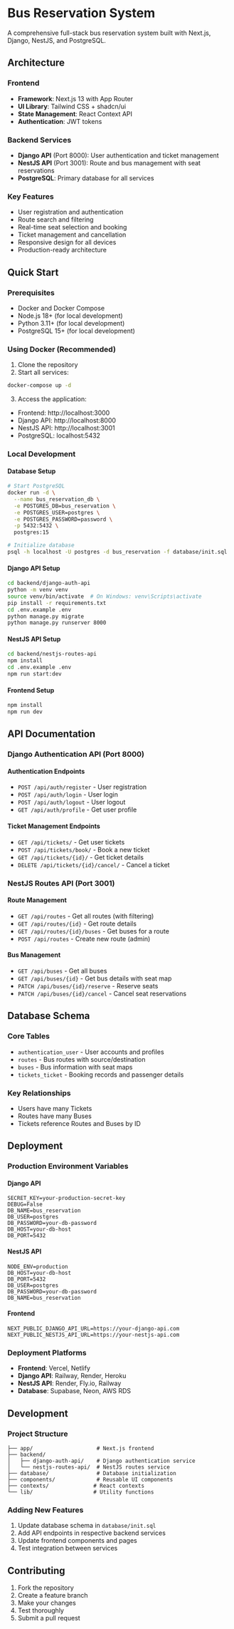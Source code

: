 # Bus Reservation System

A comprehensive full-stack bus reservation system built with Next.js, Django, NestJS, and PostgreSQL.

## Architecture

### Frontend
- **Framework**: Next.js 13 with App Router
- **UI Library**: Tailwind CSS + shadcn/ui
- **State Management**: React Context API
- **Authentication**: JWT tokens

### Backend Services
- **Django API** (Port 8000): User authentication and ticket management
- **NestJS API** (Port 3001): Route and bus management with seat reservations
- **PostgreSQL**: Primary database for all services

### Key Features
- User registration and authentication
- Route search and filtering
- Real-time seat selection and booking
- Ticket management and cancellation
- Responsive design for all devices
- Production-ready architecture

## Quick Start

### Prerequisites
- Docker and Docker Compose
- Node.js 18+ (for local development)
- Python 3.11+ (for local development)
- PostgreSQL 15+ (for local development)

### Using Docker (Recommended)

1. Clone the repository
2. Start all services:
```bash
docker-compose up -d
```

3. Access the application:
- Frontend: http://localhost:3000
- Django API: http://localhost:8000
- NestJS API: http://localhost:3001
- PostgreSQL: localhost:5432

### Local Development

#### Database Setup
```bash
# Start PostgreSQL
docker run -d \
  --name bus_reservation_db \
  -e POSTGRES_DB=bus_reservation \
  -e POSTGRES_USER=postgres \
  -e POSTGRES_PASSWORD=password \
  -p 5432:5432 \
  postgres:15

# Initialize database
psql -h localhost -U postgres -d bus_reservation -f database/init.sql
```

#### Django API Setup
```bash
cd backend/django-auth-api
python -m venv venv
source venv/bin/activate  # On Windows: venv\Scripts\activate
pip install -r requirements.txt
cd .env.example .env
python manage.py migrate
python manage.py runserver 8000
```

#### NestJS API Setup
```bash
cd backend/nestjs-routes-api
npm install
cd .env.example .env
npm run start:dev
```

#### Frontend Setup
```bash
npm install
npm run dev
```

## API Documentation

### Django Authentication API (Port 8000)

#### Authentication Endpoints
- `POST /api/auth/register` - User registration
- `POST /api/auth/login` - User login
- `POST /api/auth/logout` - User logout
- `GET /api/auth/profile` - Get user profile

#### Ticket Management Endpoints
- `GET /api/tickets/` - Get user tickets
- `POST /api/tickets/book/` - Book a new ticket
- `GET /api/tickets/{id}/` - Get ticket details
- `DELETE /api/tickets/{id}/cancel/` - Cancel a ticket

### NestJS Routes API (Port 3001)

#### Route Management
- `GET /api/routes` - Get all routes (with filtering)
- `GET /api/routes/{id}` - Get route details
- `GET /api/routes/{id}/buses` - Get buses for a route
- `POST /api/routes` - Create new route (admin)

#### Bus Management
- `GET /api/buses` - Get all buses
- `GET /api/buses/{id}` - Get bus details with seat map
- `PATCH /api/buses/{id}/reserve` - Reserve seats
- `PATCH /api/buses/{id}/cancel` - Cancel seat reservations

## Database Schema

### Core Tables
- `authentication_user` - User accounts and profiles
- `routes` - Bus routes with source/destination
- `buses` - Bus information with seat maps
- `tickets_ticket` - Booking records and passenger details

### Key Relationships
- Users have many Tickets
- Routes have many Buses
- Tickets reference Routes and Buses by ID

## Deployment

### Production Environment Variables

#### Django API
```env
SECRET_KEY=your-production-secret-key
DEBUG=False
DB_NAME=bus_reservation
DB_USER=postgres
DB_PASSWORD=your-db-password
DB_HOST=your-db-host
DB_PORT=5432
```

#### NestJS API
```env
NODE_ENV=production
DB_HOST=your-db-host
DB_PORT=5432
DB_USER=postgres
DB_PASSWORD=your-db-password
DB_NAME=bus_reservation
```

#### Frontend
```env
NEXT_PUBLIC_DJANGO_API_URL=https://your-django-api.com
NEXT_PUBLIC_NESTJS_API_URL=https://your-nestjs-api.com
```

### Deployment Platforms
- **Frontend**: Vercel, Netlify
- **Django API**: Railway, Render, Heroku
- **NestJS API**: Render, Fly.io, Railway
- **Database**: Supabase, Neon, AWS RDS

## Development

### Project Structure
```
├── app/                    # Next.js frontend
├── backend/
│   ├── django-auth-api/    # Django authentication service
│   └── nestjs-routes-api/  # NestJS routes service
├── database/               # Database initialization
├── components/             # Reusable UI components
├── contexts/              # React contexts
└── lib/                   # Utility functions
```

### Adding New Features
1. Update database schema in `database/init.sql`
2. Add API endpoints in respective backend services
3. Update frontend components and pages
4. Test integration between services

## Contributing

1. Fork the repository
2. Create a feature branch
3. Make your changes
4. Test thoroughly
5. Submit a pull request
